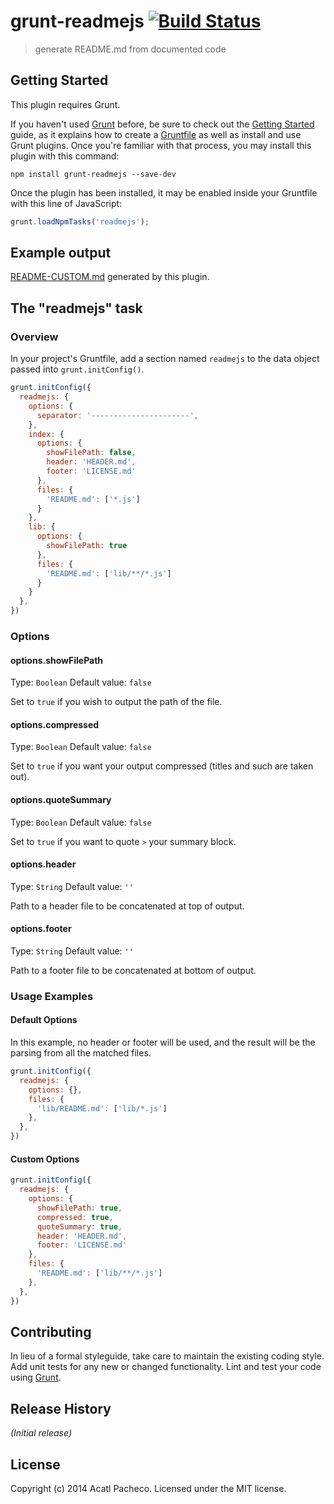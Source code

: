 # grunt-readmejs [![Build Status](https://travis-ci.org/acatl/grunt-readmejs.svg)](https://travis-ci.org/acatl/grunt-readmejs)

> generate README.md from documented code

## Getting Started
This plugin requires Grunt.

If you haven't used [Grunt](http://gruntjs.com/) before, be sure to check out the [Getting Started](http://gruntjs.com/getting-started) guide, as it explains how to create a [Gruntfile](http://gruntjs.com/sample-gruntfile) as well as install and use Grunt plugins. Once you're familiar with that process, you may install this plugin with this command:

```shell
npm install grunt-readmejs --save-dev
```

Once the plugin has been installed, it may be enabled inside your Gruntfile with this line of JavaScript:

```js
grunt.loadNpmTasks('readmejs');
```

## Example output

[README-CUSTOM.md](https://github.com/acatl/grunt-readmejs/blob/master/test/expected/README-CUSTOM.md) generated by this plugin.

## The "readmejs" task

### Overview
In your project's Gruntfile, add a section named `readmejs` to the data object passed into `grunt.initConfig()`.

```js
grunt.initConfig({
  readmejs: {
    options: {
      separator: '----------------------',
    },
    index: {
      options: {
        showFilePath: false,
        header: 'HEADER.md',
        footer: 'LICENSE.md'
      },
      files: {
        'README.md': ['*.js']
      }
    },
    lib: {
      options: {
        showFilePath: true
      },
      files: {
        'README.md': ['lib/**/*.js']
      }
    }
  },
})
```

### Options

#### options.showFilePath
Type: `Boolean`
Default value: `false`

Set to `true` if you wish to output the path of the file.

#### options.compressed
Type: `Boolean`
Default value: `false`

Set to `true` if you want your output compressed (titles and such are taken out).

#### options.quoteSummary
Type: `Boolean`
Default value: `false`

Set to `true` if you want to quote `>` your summary block.

#### options.header
Type: `String`
Default value: `''`

Path to a header file to be concatenated at top of output.

#### options.footer
Type: `String`
Default value: `''`

Path to a footer file to be concatenated at bottom of output.


### Usage Examples

#### Default Options
In this example, no header or footer will be used, and the result will be the parsing from all the matched files.

```js
grunt.initConfig({
  readmejs: {
    options: {},
    files: {
      'lib/README.md': ['lib/*.js']
    },
  },
})
```

#### Custom Options

```js
grunt.initConfig({
  readmejs: {
    options: {
      showFilePath: true,
      compressed: true,
      quoteSummary: true,
      header: 'HEADER.md',
      footer: 'LICENSE.md'
    },
    files: {
      'README.md': ['lib/**/*.js']
    },
  },
})
```

## Contributing
In lieu of a formal styleguide, take care to maintain the existing coding style. Add unit tests for any new or changed functionality. Lint and test your code using [Grunt](http://gruntjs.com/).

## Release History
_(Initial release)_

## License
Copyright (c) 2014 Acatl Pacheco. Licensed under the MIT license.
